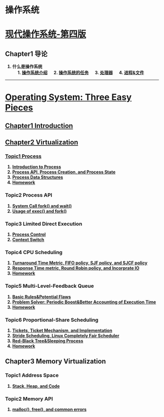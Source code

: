 # 操作系统

# <strong> [现代操作系统-第四版]()
## Chapter1 导论
1. 什么是操作系统 <br>
&emsp; 1. [操作系统介绍](https://github.com/KingArthur0205/Operarting-System/blob/main/%E7%8E%B0%E4%BB%A3%E6%93%8D%E4%BD%9C%E7%B3%BB%E7%BB%9F%E7%AC%94%E8%AE%B0/Ch1%20%E5%AF%BC%E8%AE%BA/%E3%80%90OS%E3%80%91Day_1.pdf)
&emsp; 2. [操作系统的任务](https://github.com/KingArthur0205/Operarting-System/blob/main/%E7%8E%B0%E4%BB%A3%E6%93%8D%E4%BD%9C%E7%B3%BB%E7%BB%9F%E7%AC%94%E8%AE%B0/Ch1%20%E5%AF%BC%E8%AE%BA/%E3%80%90OS%E3%80%91Day2.pdf)
&emsp; 3. [处理器](https://github.com/KingArthur0205/Operarting-System/blob/main/%E7%8E%B0%E4%BB%A3%E6%93%8D%E4%BD%9C%E7%B3%BB%E7%BB%9F%E7%AC%94%E8%AE%B0/Ch1%20%E5%AF%BC%E8%AE%BA/%E3%80%90OS%E3%80%91Day3.pdf)
&emsp; 4. [进程&文件](https://github.com/KingArthur0205/Operarting-System/blob/main/%E7%8E%B0%E4%BB%A3%E6%93%8D%E4%BD%9C%E7%B3%BB%E7%BB%9F%E7%AC%94%E8%AE%B0/Ch1%20%E5%AF%BC%E8%AE%BA/%E3%80%90OS%E3%80%91Day4.pdf)
<hr>
  
# <strong> [Operating System: Three Easy Pieces](https://pages.cs.wisc.edu/~remzi/OSTEP/)
## [Chapter1 Introduction](https://github.com/KingArthur0205/Operarting-System/blob/main/Operating%20System_Three%20Easy%20Pieces%20Note/Ch1%20Introduction/%E3%80%90OS%E3%80%91Day6.pdf)
## [Chapter2 Virtualization](https://github.com/KingArthur0205/Operarting-System/tree/main/Operating%20System_Three%20Easy%20Pieces%20Note/Ch2%20Virtualization/Topic%201%20Process)
### [Topic1 Process](https://github.com/KingArthur0205/Operarting-System/tree/main/Operating%20System_Three%20Easy%20Pieces%20Note/Ch2%20Virtualization/Topic%201%20Process)
1. [Introduction to Process](https://github.com/KingArthur0205/Operarting-System/blob/main/Operating%20System_Three%20Easy%20Pieces%20Note/Ch2%20Virtualization/Topic%201%20Process/%E3%80%90OS%E3%80%91Day6(2).pdf)
2. [Process API, Process Creation, and Process State](https://github.com/KingArthur0205/Operarting-System/blob/main/Operating%20System_Three%20Easy%20Pieces%20Note/Ch2%20Virtualization/Topic%201%20Process/%E3%80%90OS%E3%80%91Day7.pdf)
3. [Process Data Structures](https://github.com/KingArthur0205/Operarting-System/blob/main/Operating%20System_Three%20Easy%20Pieces%20Note/Ch2%20Virtualization/Topic%201%20Process/%E3%80%90OS%E3%80%91Day7\(2%EF%BC%89.pdf)
4. [Homework](https://github.com/KingArthur0205/Operarting-System/blob/main/Operating%20System_Three%20Easy%20Pieces%20Note/Ch2%20Virtualization/Topic%201%20Process/%E3%80%90OS%E3%80%91Day7(3).pdf)
### Topic2 Process API
1. [System Call fork() and wait()](https://github.com/KingArthur0205/Operarting-System/blob/main/Operating%20System_Three%20Easy%20Pieces%20Note/Ch2%20Virtualization/Topic%202%20Process%20API/%E3%80%90OS%E3%80%91Day8.pdf)
2. [Usage of exec() and fork()](https://github.com/KingArthur0205/Operarting-System/blob/main/Operating%20System_Three%20Easy%20Pieces%20Note/Ch2%20Virtualization/Topic%202%20Process%20API/%E3%80%90OS%E3%80%91Day8(2).pdf)
### Topic3 Limited Direct Execution
1. [Process Control](https://github.com/KingArthur0205/Operarting-System/blob/main/Operating%20System_Three%20Easy%20Pieces%20Note/Ch2%20Virtualization/Topic%203%20Limited%20Direct%20Execution/%E3%80%90OS%E3%80%91Day10.pdf)
2. [Context Switch](https://github.com/KingArthur0205/Operarting-System/blob/main/Operating%20System_Three%20Easy%20Pieces%20Note/Ch2%20Virtualization/Topic%203%20Limited%20Direct%20Execution/%E3%80%90OS%E3%80%91Day11.pdf)
### Topic4 CPU Scheduling
1. [Turnaround Time Metric, FIFO policy, SJF policy, and SJCF policy](https://github.com/KingArthur0205/Operarting-System/blob/main/Operating%20System_Three%20Easy%20Pieces%20Note/Ch2%20Virtualization/Topic%204%20CPU%20Scheduling/%E3%80%90OS%E3%80%91Day12.pdf)
2. [Response Time metric, Round Robin policy, and Incorprate IO](https://github.com/KingArthur0205/Operarting-System/blob/main/Operating%20System_Three%20Easy%20Pieces%20Note/Ch2%20Virtualization/Topic%204%20CPU%20Scheduling/%E3%80%90OS%E3%80%91Day12(2).pdf)
3. [Homework](https://github.com/KingArthur0205/Operarting-System/blob/main/Operating%20System_Three%20Easy%20Pieces%20Note/Ch2%20Virtualization/Topic%204%20CPU%20Scheduling/%E3%80%90OS%E3%80%91Day12(3).pdf)
### Topic5 Multi-Level-Feedback Queue
1. [Basic Rules&Potential Flaws](https://github.com/KingArthur0205/Operarting-System/blob/main/Operating%20System_Three%20Easy%20Pieces%20Note/Ch2%20Virtualization/Topic%205%20Multi-Level-Feedback%20Queue/%E3%80%90OS%E3%80%91Day13.pdf)
2. [Problem Solver: Periodic Boost&Better Accounting of Execution Time](https://github.com/KingArthur0205/Operarting-System/blob/main/Operating%20System_Three%20Easy%20Pieces%20Note/Ch2%20Virtualization/Topic%205%20Multi-Level-Feedback%20Queue/%E3%80%90OS%E3%80%91Day13(2).pdf)
3. [Homework](https://github.com/KingArthur0205/Operarting-System/blob/main/Operating%20System_Three%20Easy%20Pieces%20Note/Ch2%20Virtualization/Topic%205%20Multi-Level-Feedback%20Queue/%E3%80%90OS%E3%80%91Day13(3).pdf)
### Topic6 Proportional-Share Scheduling
1. [Tickets, Ticket Mechanism, and Implementation](https://github.com/KingArthur0205/Operarting-System/blob/main/Operating%20System_Three%20Easy%20Pieces%20Note/Ch2%20Virtualization/Topic%206%20Proportional-Share%20Scheduling/%E3%80%90OS%E3%80%91Day14.pdf)
2. [Stride Scheduling, Linux Completely Fair Scheduler](https://github.com/KingArthur0205/Operarting-System/blob/main/Operating%20System_Three%20Easy%20Pieces%20Note/Ch2%20Virtualization/Topic%206%20Proportional-Share%20Scheduling/%E3%80%90OS%E3%80%91Day15.pdf)
3. [Red-Black Tree&Sleeping Process](https://github.com/KingArthur0205/Operarting-System/blob/main/Operating%20System_Three%20Easy%20Pieces%20Note/Ch2%20Virtualization/Topic%206%20Proportional-Share%20Scheduling/%E3%80%90OS%E3%80%91Day15(2).pdf)
4. [Homework](https://github.com/KingArthur0205/Operarting-System/blob/main/Operating%20System_Three%20Easy%20Pieces%20Note/Ch2%20Virtualization/Topic%206%20Proportional-Share%20Scheduling/%E3%80%90OS%E3%80%91Day15(3).pdf)
## Chapter3 Memory Virtualization
### Topic1 Address Space
1. [Stack, Heap, and Code](https://github.com/KingArthur0205/Operarting-System/blob/main/Operating%20System_Three%20Easy%20Pieces%20Note/Ch3%20Memory%20Virtualization/Topic1%20Address%20Space/%E3%80%90OS%E3%80%91Day16.pdf)
### Topic2 Memory API
1. [malloc(), free(), and common errors](https://github.com/KingArthur0205/Operarting-System/blob/main/Operating%20System_Three%20Easy%20Pieces%20Note/Ch3%20Memory%20Virtualization/Topic2%20Memory%20API/%E3%80%90OS%E3%80%91Day17.pdf)
